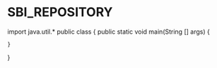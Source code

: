 # SBI_REPOSITORY
import java.util.*
public class 
{
	public static void main(String [] args)
	{
		
	}
}
